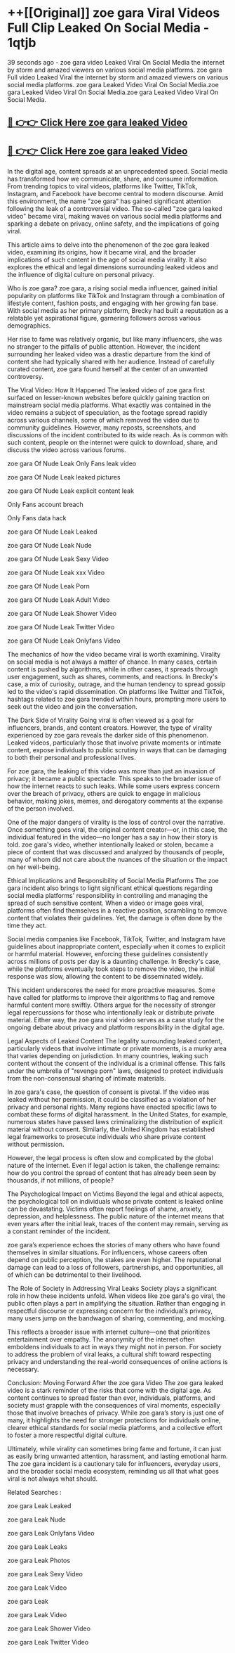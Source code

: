 # ++[[Original]] zoe gara Viral Videos Full Clip Leaked On Social Media - 1qtjb<br>

39 seconds ago - zoe gara video Leaked Viral On Social Media the internet by storm and amazed viewers on various social media platforms.
zoe gara Full video Leaked Viral the internet by storm and amazed viewers on various social media platforms. zoe gara Leaked Video Viral On Social Media.zoe gara Leaked Video Viral On Social Media.zoe gara Leaked Video Viral On Social Media.<br>


## [🔴 👉👉 Click Here zoe gara leaked Video ](https://onlyclips.site?title=zoe_gara&ref=git)

## [🔴 👉👉 Click Here zoe gara leaked Video ](https://onlyclips.site?title=zoe_gara&ref=git)

In the digital age, content spreads at an unprecedented speed. Social media has transformed how we communicate, share, and consume information. From trending topics to viral videos, platforms like Twitter, TikTok, Instagram, and Facebook have become central to modern discourse. Amid this environment, the name "zoe gara" has gained significant attention following the leak of a controversial video. The so-called "zoe gara leaked video" became viral, making waves on various social media platforms and sparking a debate on privacy, online safety, and the implications of going viral.

This article aims to delve into the phenomenon of the zoe gara leaked video, examining its origins, how it became viral, and the broader implications of such content in the age of social media virality. It also explores the ethical and legal dimensions surrounding leaked videos and the influence of digital culture on personal privacy.

Who is zoe gara?
zoe gara, a rising social media influencer, gained initial popularity on platforms like TikTok and Instagram through a combination of lifestyle content, fashion posts, and engaging with her growing fan base. With social media as her primary platform, Brecky had built a reputation as a relatable yet aspirational figure, garnering followers across various demographics.

Her rise to fame was relatively organic, but like many influencers, she was no stranger to the pitfalls of public attention. However, the incident surrounding her leaked video was a drastic departure from the kind of content she had typically shared with her audience. Instead of carefully curated content, zoe gara found herself at the center of an unwanted controversy.

The Viral Video: How It Happened
The leaked video of zoe gara first surfaced on lesser-known websites before quickly gaining traction on mainstream social media platforms. What exactly was contained in the video remains a subject of speculation, as the footage spread rapidly across various channels, some of which removed the video due to community guidelines. However, many reposts, screenshots, and discussions of the incident contributed to its wide reach. As is common with such content, people on the internet were quick to download, share, and discuss the video across various forums.

zoe gara Of Nude Leak Only Fans leak video

zoe gara Of Nude Leak leaked pictures

zoe gara Of Nude Leak explicit content leak

Only Fans account breach

Only Fans data hack

zoe gara Of Nude Leak Leaked

zoe gara Of Nude Leak Nude

zoe gara Of Nude Leak Sexy Video

zoe gara Of Nude Leak xxx Video

zoe gara Of Nude Leak Porn

zoe gara Of Nude Leak Adult Video

zoe gara Of Nude Leak Shower Video

zoe gara Of Nude Leak Twitter Video

zoe gara Of Nude Leak Onlyfans Video

The mechanics of how the video became viral is worth examining. Virality on social media is not always a matter of chance. In many cases, certain content is pushed by algorithms, while in other cases, it spreads through user engagement, such as shares, comments, and reactions. In Brecky's case, a mix of curiosity, outrage, and the human tendency to spread gossip led to the video's rapid dissemination. On platforms like Twitter and TikTok, hashtags related to zoe gara trended within hours, prompting more users to seek out the video and join the conversation.

The Dark Side of Virality
Going viral is often viewed as a goal for influencers, brands, and content creators. However, the type of virality experienced by zoe gara reveals the darker side of this phenomenon. Leaked videos, particularly those that involve private moments or intimate content, expose individuals to public scrutiny in ways that can be damaging to both their personal and professional lives.

For zoe gara, the leaking of this video was more than just an invasion of privacy; it became a public spectacle. This speaks to the broader issue of how the internet reacts to such leaks. While some users express concern over the breach of privacy, others are quick to engage in malicious behavior, making jokes, memes, and derogatory comments at the expense of the person involved.

One of the major dangers of virality is the loss of control over the narrative. Once something goes viral, the original content creator—or, in this case, the individual featured in the video—no longer has a say in how their story is told. zoe gara's video, whether intentionally leaked or stolen, became a piece of content that was discussed and analyzed by thousands of people, many of whom did not care about the nuances of the situation or the impact on her well-being.

Ethical Implications and Responsibility of Social Media Platforms
The zoe gara incident also brings to light significant ethical questions regarding social media platforms' responsibility in controlling and managing the spread of such sensitive content. When a video or image goes viral, platforms often find themselves in a reactive position, scrambling to remove content that violates their guidelines. Yet, the damage is often done by the time they act.

Social media companies like Facebook, TikTok, Twitter, and Instagram have guidelines about inappropriate content, especially when it comes to explicit or harmful material. However, enforcing these guidelines consistently across millions of posts per day is a daunting challenge. In Brecky's case, while the platforms eventually took steps to remove the video, the initial response was slow, allowing the content to be disseminated widely.

This incident underscores the need for more proactive measures. Some have called for platforms to improve their algorithms to flag and remove harmful content more swiftly. Others argue for the necessity of stronger legal repercussions for those who intentionally leak or distribute private material. Either way, the zoe gara viral video serves as a case study for the ongoing debate about privacy and platform responsibility in the digital age.

Legal Aspects of Leaked Content
The legality surrounding leaked content, particularly videos that involve intimate or private moments, is a murky area that varies depending on jurisdiction. In many countries, leaking such content without the consent of the individual is a criminal offense. This falls under the umbrella of "revenge porn" laws, designed to protect individuals from the non-consensual sharing of intimate materials.

In zoe gara's case, the question of consent is pivotal. If the video was leaked without her permission, it could be classified as a violation of her privacy and personal rights. Many regions have enacted specific laws to combat these forms of digital harassment. In the United States, for example, numerous states have passed laws criminalizing the distribution of explicit material without consent. Similarly, the United Kingdom has established legal frameworks to prosecute individuals who share private content without permission.

However, the legal process is often slow and complicated by the global nature of the internet. Even if legal action is taken, the challenge remains: how do you control the spread of content that has already been seen by thousands, if not millions, of people?

The Psychological Impact on Victims
Beyond the legal and ethical aspects, the psychological toll on individuals whose private content is leaked online can be devastating. Victims often report feelings of shame, anxiety, depression, and helplessness. The public nature of the internet means that even years after the initial leak, traces of the content may remain, serving as a constant reminder of the incident.

zoe gara’s experience echoes the stories of many others who have found themselves in similar situations. For influencers, whose careers often depend on public perception, the stakes are even higher. The reputational damage can lead to a loss of followers, partnerships, and opportunities, all of which can be detrimental to their livelihood.

The Role of Society in Addressing Viral Leaks
Society plays a significant role in how these incidents unfold. When videos like zoe gara's go viral, the public often plays a part in amplifying the situation. Rather than engaging in respectful discourse or expressing concern for the individual’s privacy, many users jump on the bandwagon of sharing, commenting, and mocking.

This reflects a broader issue with internet culture—one that prioritizes entertainment over empathy. The anonymity of the internet often emboldens individuals to act in ways they might not in person. For society to address the problem of viral leaks, a cultural shift toward respecting privacy and understanding the real-world consequences of online actions is necessary.

Conclusion: Moving Forward After the zoe gara Video
The zoe gara leaked video is a stark reminder of the risks that come with the digital age. As content continues to spread faster than ever, individuals, platforms, and society must grapple with the consequences of viral moments, especially those that involve breaches of privacy. While zoe gara’s story is just one of many, it highlights the need for stronger protections for individuals online, clearer ethical standards for social media platforms, and a collective effort to foster a more respectful digital culture.

Ultimately, while virality can sometimes bring fame and fortune, it can just as easily bring unwanted attention, harassment, and lasting emotional harm. The zoe gara incident is a cautionary tale for influencers, everyday users, and the broader social media ecosystem, reminding us all that what goes viral is not always what should.

Related Searches :

zoe gara Leak Leaked

zoe gara Leak Nude

zoe gara Leak Onlyfans Video

zoe gara Leak Leaks

zoe gara Leak Photos

zoe gara Leak Sexy Video

zoe gara Leak Video

zoe gara Leak

zoe gara Leak Video

zoe gara Leak Shower Video

zoe gara Leak Twitter Video

